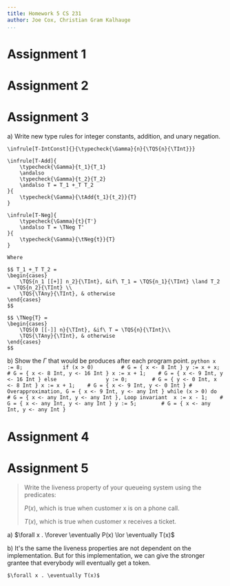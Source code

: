 ```yaml
---
title: Homework 5 CS 231
author: Joe Cox, Christian Gram Kalhauge
...
```



# Assignment 1

# Assignment 2

# Assignment 3

a)  Write new type rules for integer constants, addition, and unary
    negation.

    \infrule[T-IntConst]{}{\typecheck{\Gamma}{n}{\TQS{n}{\TInt}}}
    
    \infrule[T-Add]{
        \typecheck{\Gamma}{t_1}{T_1} 
        \andalso 
        \typecheck{\Gamma}{t_2}{T_2} 
        \andalso T = T_1 +_T T_2
    }{
        \typecheck{\Gamma}{\tAdd{t_1}{t_2}}{T} 
    }
    
    \infrule[T-Neg]{
        \typecheck{\Gamma}{t}{T'} 
        \andalso T = \TNeg T'
    }{
        \typecheck{\Gamma}{\tNeg{t}}{T} 
    }

    Where 
    
    $$ T_1 +_T T_2 = 
    \begin{cases} 
        \TQS{n_1 [[+]] n_2}{\TInt}, &if\ T_1 = \TQS{n_1}{\TInt} \land T_2 = \TQS{n_2}{\TInt} \\
        \TQS{\TAny}{\TInt}, & otherwise
    \end{cases} 
    $$
    
    $$ \TNeg{T} = 
    \begin{cases} 
        \TQS{0 [[-]] n}{\TInt}, &if\ T = \TQS{n}{\TInt}\\
        \TQS{\TAny}{\TInt}, & otherwise
    \end{cases} 
    $$

b)  Show the $\Gamma$ that would be produces after each program point.
    ```python
    x := 8;            
    if (x > 0)         # G = { x <- 8 Int }
        y := x + x;    # G = { x <- 8 Int, y <- 16 Int }
        x := x + 1;    # G = { x <- 9 Int, y <- 16 Int }
    else               
        y := 0;        # G = { y <- 0 Int, x <- 8 Int }
        x := x + 1;    # G = { x <- 9 Int, y <- 0 Int }
    # Overapproximation, G = { x <- 9 Int, y <- any Int }
    while (x > 0) do   # G = { x <- any Int, y <- any Int }, Loop invariant 
        x := x - 1;    # G = { x <- any Int, y <- any Int }
        y := 5;        # G = { x <- any Int, y <- any Int }
    ```              

# Assignment 4

# Assignment 5

> Write the liveness property of your queueing system using the
> predicates:
>
> $P(x)$, which is true when customer x is on a phone call.
>
> $T(x)$, which is true when customer x receives a ticket.

a)  $\forall x . \forever \eventually P(x) \lor \eventually T(x)$

b)  It's the same the liveness properties are not dependent on the
    implementation. But for this implementation, we can give the stronger
    grantee that everybody will eventually get a token.

    $\forall x . \eventually T(x)$
